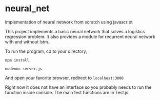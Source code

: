 # neural_net
implementation of neural network from scratch using javascript

This project implements a basic neural network that solves a logistics regression problem. It also provides a module for recurrent neural network with and without lstm. 

To run the program, cd to your directory,

<code>npm install</code> 

<code>nodemon server.js</code> 

And open your favorite browser, redirect to <code>localhost:3000</code>

Right now it does not have an interface so you probably needs to run the function inside console. The main test functions are in Test.js


